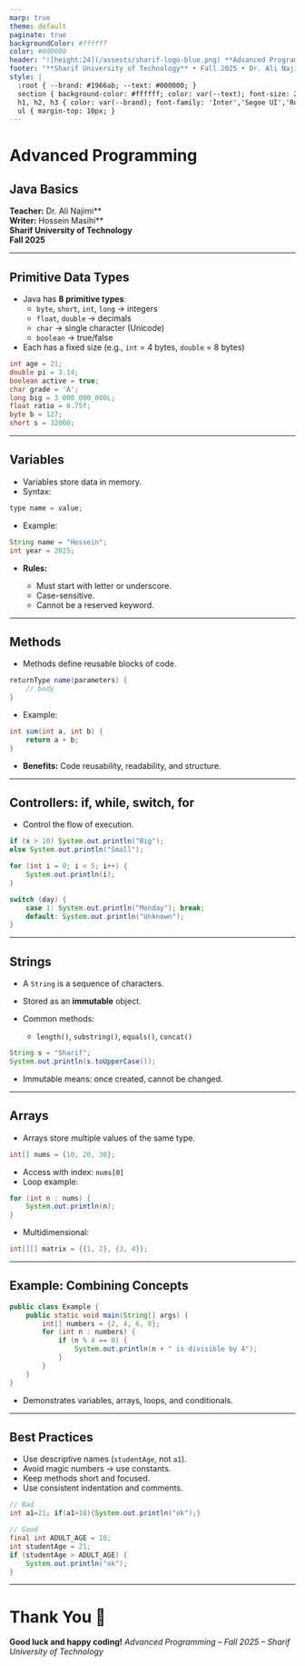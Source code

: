 ```yaml
---
marp: true
theme: default
paginate: true
backgroundColor: #ffffff
color: #000000
header: "![height:24](/assests/sharif-logo-blue.png) **Advanced Programming (AP) — Java Basics**"
footer: "**Sharif University of Technology** • Fall 2025 • Dr. Ali Najimi • Hossein Masihi"
style: |
  :root { --brand: #1966ab; --text: #000000; }
  section { background-color: #ffffff; color: var(--text); font-size: 28px; font-family: 'Inter','Segoe UI','Roboto','Helvetica Neue',Arial,sans-serif; }
  h1, h2, h3 { color: var(--brand); font-family: 'Inter','Segoe UI','Roboto','Helvetica Neue',Arial,sans-serif; }
  ul { margin-top: 10px; }
---
```


# Advanced Programming
## Java Basics

**Teacher:** Dr. Ali Najimi**  
**Writer:** Hossein Masihi**  
**Sharif University of Technology**  
**Fall 2025**

---

## Primitive Data Types

* Java has **8 primitive types**:
  * `byte`, `short`, `int`, `long` → integers  
  * `float`, `double` → decimals  
  * `char` → single character (Unicode)  
  * `boolean` → true/false
* Each has a fixed size (e.g., `int` = 4 bytes, `double` = 8 bytes)

```java
int age = 21;
double pi = 3.14;
boolean active = true;
char grade = 'A';
long big = 3_000_000_000L;
float ratio = 0.75f;
byte b = 127;
short s = 32000;
````

---

## Variables

* Variables store data in memory.
* Syntax:

```java
type name = value;
```

* Example:

```java
String name = "Hossein";
int year = 2025;
```

* **Rules:**

  * Must start with letter or underscore.
  * Case-sensitive.
  * Cannot be a reserved keyword.

---

## Methods

* Methods define reusable blocks of code.

```java
returnType name(parameters) {
    // body
}
```

* Example:

```java
int sum(int a, int b) {
    return a + b;
}
```

* **Benefits:** Code reusability, readability, and structure.

---

## Controllers: if, while, switch, for

* Control the flow of execution.

```java
if (x > 10) System.out.println("Big");
else System.out.println("Small");
```

```java
for (int i = 0; i < 5; i++) {
    System.out.println(i);
}
```

```java
switch (day) {
    case 1: System.out.println("Monday"); break;
    default: System.out.println("Unknown");
}
```

---

## Strings

* A `String` is a sequence of characters.
* Stored as an **immutable** object.
* Common methods:

  * `length()`, `substring()`, `equals()`, `concat()`

```java
String s = "Sharif";
System.out.println(s.toUpperCase());
```

* Immutable means: once created, cannot be changed.

---

## Arrays

* Arrays store multiple values of the same type.

```java
int[] nums = {10, 20, 30};
```

* Access with index: `nums[0]`
* Loop example:

```java
for (int n : nums) {
    System.out.println(n);
}
```

* Multidimensional:

```java
int[][] matrix = {{1, 2}, {3, 4}};
```

---

## Example: Combining Concepts

```java
public class Example {
    public static void main(String[] args) {
        int[] numbers = {2, 4, 6, 8};
        for (int n : numbers) {
            if (n % 4 == 0) {
                System.out.println(n + " is divisible by 4");
            }
        }
    }
}
```

* Demonstrates variables, arrays, loops, and conditionals.

---

## Best Practices

* Use descriptive names (`studentAge`, not `a1`).
* Avoid magic numbers → use constants.
* Keep methods short and focused.
* Use consistent indentation and comments.

```java
// Bad
int a1=21; if(a1>18){System.out.println("ok");}

// Good
final int ADULT_AGE = 18;
int studentAge = 21;
if (studentAge > ADULT_AGE) {
    System.out.println("ok");
}
```

---

# Thank You 🙌

**Good luck and happy coding!**
*Advanced Programming – Fall 2025 – Sharif University of Technology*